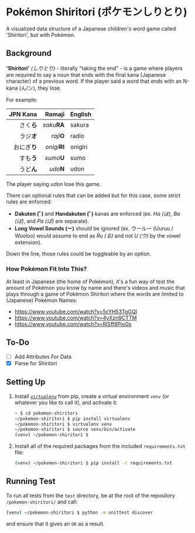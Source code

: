 # Pokémon Shiritori (ポケモンしりとり)

A visualized data structure of a Japanese children's word game called 'Shiritori', but with Pokémon.


## Background

**'Shiritori'** _(しりとり)_ - literally "taking the end" - is a game where players are required to say a noun that ends with the final kana (Japanese character) of a previous word. If the player said a word that ends with an N-kana (ん/ン), they lose.

For example:

| JPN Kana    | Romaji        | English |
| -----------:| -------------:| ------- |
| さく**ら**   | _saku_**RA**  | sakura  |
| ラジ**オ**   | _raji_**O**   | radio   |
| おにぎ**り** | _onigi_**RI** | onigiri |
| すも**う**   | _sumo_**U**   | sumo    |
| うど**ん**   | _udo_**N**    | udon    |

The player saying _udon_ lose this game.

There can optional rules that can be added but for this case, some strict rules are enforced:

- **Dakuten (ﾞ)** and **Handakuten (ﾟ)** kanas are enforced (ex. _Ha (は)_, _Ba (ば)_, and _Pa (ぱ)_ are separate).
- **Long Vowel Sounds (ー)** should be ignored (ex. ウールー (Uuruu / Wooloo) would assume to end as _Ru (る)_ and not _U (ウ)_ by the vowel extension).

Down the line, those rules could be toggleable by an option.

### How Pokémon Fit Into This?

At least in Japanese (the home of Pokémon), it's a fun way of test the amount of Pokémon you know by name and there's videos and music that plays through a game of Pokémon Shiritori where the words are limited to (Japanese) Pokémon Names:

- https://www.youtube.com/watch?v=5cYH53TgGQI
- https://www.youtube.com/watch?v=4yXzri9CTTM
- https://www.youtube.com/watch?v=RlSff8PjoGs

## To-Do

- [ ] Add Attributes For Data
- [x] Parse for Shiritori

## Setting Up

1. Install [`virtualenv`](https://virtualenv.pypa.io/en/latest/) from pip, create a virtual environment `venv` (or whatever you like to call it), and activate it:

   ```bash
   ~ $ cd pokemon-shiritori
   ~/pokemon-shiritori $ pip install virtualenv
   ~/pokemon-shiritori $ virtualenv venv
   ~/pokemon-shiritori $ source venv/bin/activate
   (venv) ~/pokemon-shiritori $
   ```

2. Install all of the required packages from the included `requirements.txt` file:

   ```bash
   (venv) ~/pokemon-shiritori $ pip install -r requirements.txt
   ```

## Running Test

To run all tests from the `test` directory, be at the root of the repository `/pokemon-shiritori/` and call:

```bash
(venv) ~/pokemon-shiritori $ python -m unittest discover
```

and ensure that it gives an `OK` as a result.
